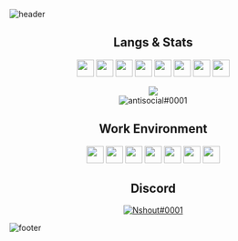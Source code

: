 ![header](https://cdn.discordapp.com/attachments/983088901906382868/1003956858987487283/header.png?size=4096)

<h2 align="center">Langs & Stats</h2>
  <p align="center">
    <img height="30" src="https://img.shields.io/badge/Python-758AAA?style=for-the-badge&logo=Python&logoColor=white">
    <img height="30" src="https://img.shields.io/badge/C-758AAA?style=for-the-badge&logo=c&logoColor=white">
    <img height="30" src="https://img.shields.io/badge/C%23-758AAA?style=for-the-badge&logo=c-sharp&logoColor=white">
    <img height="30" src="https://img.shields.io/badge/C%2B%2B-758AAA?style=for-the-badge&logo=c%2B%2B&&logoColor=white">
    <img height="30" src="https://img.shields.io/badge/Kotlin-758AAA?style=for-the-badge&logo=kotlin&logoColor=white">
    <img height="30" src="https://img.shields.io/badge/CSS3-758AAA?style=for-the-badge&logo=css3&logoColor=white">
    <img height="30" src="https://img.shields.io/badge/HTML5-758AAA?style=for-the-badge&logo=html5&logoColor=white">
    <img height="30" src="https://img.shields.io/badge/JavaScript-758AAA?style=for-the-badge&logo=javascript&logoColor=white">
<div align="center">
  <img src="https://github-profile-trophy.vercel.app/?username=Nshout&theme=oldie&no-bg=true&no-frame=true&margin-w=11&column=7"></br>
    <img src="https://komarev.com/ghpvc/?username=Nshout&color=758AAA&style=for-the-badge" alt="antisocial#0001">
</div>

<h2 align="center">Work Environment</h2>
  <p align="center">
    <img height="30" src="https://img.shields.io/badge/Pycharm-758AAA?style=for-the-badge&logo=PyCharm&logoColor=white">
    <img height="30" src="https://img.shields.io/badge/Rider-758AAA?style=for-the-badge&logo=Rider&logoColor=white">
    <img height="30" src="https://img.shields.io/badge/IntelliJ_IDEA-758AAA?style=for-the-badge&logo=intellij-idea&logoColor=white">
    <img height="30" src="https://img.shields.io/badge/CLion-758AAA?style=for-the-badge&logo=clion&logoColor=white">
    <img height="30" src="https://img.shields.io/badge/WebStorm-758AAA?style=for-the-badge&logo=WebStorm&logoColor=white">
    <img height="30" src="https://img.shields.io/badge/Emacs-758AAA?style=for-the-badge&logo=gnu-emacs&logoColor=white">
    <img height="30" src="https://img.shields.io/badge/Discord-758AAA?style=for-the-badge&logo=Discord&logoColor=white">
</p>

</h2>
<h2 align="center">Discord</h2>
<a href="https://github.com/Najuky">
  <p align="center">
    <img src="https://discord.c99.nl/widget/theme-3/406907871998246924.png" alt="Nshout#0001">
  </p>
</a>

![footer](https://cdn.discordapp.com/attachments/983088901906382868/1003956858689695784/footer.png?size=4096)
